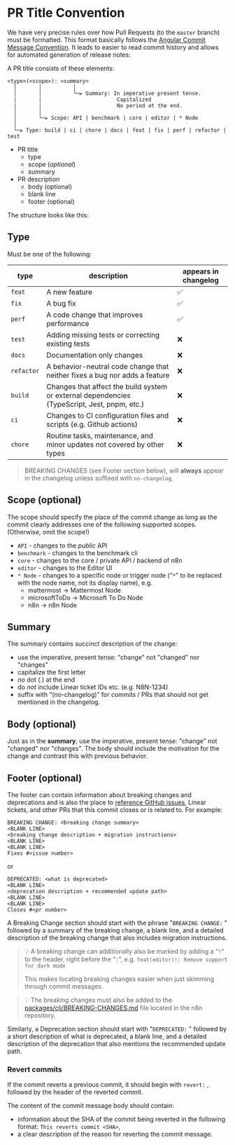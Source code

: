 # PR Title Convention

We have very precise rules over how Pull Requests (to the `master` branch) must be formatted. This format basically follows the [Angular Commit Message Convention](https://github.com/angular/angular/blob/master/CONTRIBUTING.md#commit). It leads to easier to read commit history and allows for automated generation of release notes:

A PR title consists of these elements:

```text
<type>(<scope>): <summary>
  │       │          │
  │       │          └─⫸ Summary: In imperative present tense.
  |       |                        Capitalized
  |       |                        No period at the end.
  │       │
  │       └─⫸ Scope: API | benchmark | core | editor | * Node
  │
  └─⫸ Type: build | ci | chore | docs | feat | fix | perf | refactor | test
```

- PR title
  - type
  - scope (_optional_)
  - summary
- PR description
  - body (optional)
  - blank line
  - footer (optional)

The structure looks like this:

## Type

Must be one of the following:

| type | description | appears in changelog |
| --- | --- | --- |
| `feat` | A new feature | ✅ |
| `fix` | A bug fix | ✅ |
| `perf` | A code change that improves performance | ✅ |
| `test` | Adding missing tests or correcting existing tests | ❌ |
| `docs` | Documentation only changes | ❌ |
| `refactor` | A behavior-neutral code change that neither fixes a bug nor adds a feature | ❌ |
| `build` | Changes that affect the build system or external dependencies (TypeScript, Jest, pnpm, etc.) | ❌ |
| `ci` | Changes to CI configuration files and scripts (e.g. Github actions) | ❌ |
| `chore` | Routine tasks, maintenance, and minor updates not covered by other types | ❌ |

> BREAKING CHANGES (see Footer section below), will **always** appear in the changelog unless suffixed with `no-changelog`.

## Scope (optional)

The scope should specify the place of the commit change as long as the commit clearly addresses one of the following supported scopes. (Otherwise, omit the scope!)

- `API` - changes to the _public_ API
- `benchmark` - changes to the benchmark cli
- `core` - changes to the core / private API / backend of n8n
- `editor` - changes to the Editor UI
- `* Node` - changes to a specific node or trigger node (”`*`” to be replaced with the node name, not its display name), e.g.
  - mattermost → Mattermost Node
  - microsoftToDo → Microsoft To Do Node
  - n8n → n8n Node

## Summary

The summary contains succinct description of the change:

- use the imperative, present tense: "change" not "changed" nor "changes"
- capitalize the first letter
- _no_ dot (.) at the end
- do _not_ include Linear ticket IDs etc. (e.g. N8N-1234)
- suffix with “(no-changelog)” for commits / PRs that should not get mentioned in the changelog.

## Body (optional)

Just as in the **summary**, use the imperative, present tense: "change" not "changed" nor "changes". The body should include the motivation for the change and contrast this with previous behavior.

## Footer (optional)

The footer can contain information about breaking changes and deprecations and is also the place to [reference GitHub issues](https://docs.github.com/en/issues/tracking-your-work-with-issues/linking-a-pull-request-to-an-issue#linking-a-pull-request-to-an-issue-using-a-keyword), Linear tickets, and other PRs that this commit closes or is related to. For example:

```text
BREAKING CHANGE: <breaking change summary>
<BLANK LINE>
<breaking change description + migration instructions>
<BLANK LINE>
<BLANK LINE>
Fixes #<issue number>
```

or

```text
DEPRECATED: <what is deprecated>
<BLANK LINE>
<deprecation description + recommended update path>
<BLANK LINE>
<BLANK LINE>
Closes #<pr number>
```

A Breaking Change section should start with the phrase "`BREAKING CHANGE:` " followed by a summary of the breaking change, a blank line, and a detailed description of the breaking change that also includes migration instructions.

> 💡 A breaking change can additionally also be marked by adding a “`!`” to the header, right before the “`:`”, e.g. `feat(editor)!: Remove support for dark mode`
>
> This makes locating breaking changes easier when just skimming through commit messages.

> 💡 The breaking changes must also be added to the [packages/cli/BREAKING-CHANGES.md](https://github.com/n8n-io/n8n/blob/master/packages/cli/BREAKING-CHANGES.md) file located in the n8n repository.

Similarly, a Deprecation section should start with "`DEPRECATED:` " followed by a short description of what is deprecated, a blank line, and a detailed description of the deprecation that also mentions the recommended update path.

### Revert commits

If the commit reverts a previous commit, it should begin with `revert:` , followed by the header of the reverted commit.

The content of the commit message body should contain:

- information about the SHA of the commit being reverted in the following format: `This reverts commit <SHA>`,
- a clear description of the reason for reverting the commit message.
